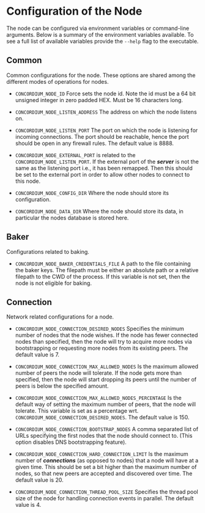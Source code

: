 # Configuration of the Node

The node can be configured via environment variables or command-line arguments. 
Below is a summary of the environment variables available. To see a full list of available variables provide the
`--help` flag to the executable. 

## Common
Common configurations for the node. These options are shared among the different modes of operations for nodes. 

- `CONCORDIUM_NODE_ID` Force sets the node id. 
Note the id must be a 64 bit unsigned integer in zero padded HEX. Must be 16 characters long.

- `CONCORDIUM_NODE_LISTEN_ADDRESS` The address on which the node listens on. 

- `CONCORDIUM_NODE_LISTEN_PORT` The port on which the node is listening for incoming connections. 
The port should be reachable, hence the port should be open in any firewall rules. The default value is 8888.

- `CONCORDIUM_NODE_EXTERNAL_PORT` is related to the `CONCORDIUM_NODE_LISTEN_PORT`. If the external port of the ***server*** is not the same as the listening port i.e., it has been remapped. 
Then this should be set to the external port in order to allow other nodes to connect to this node.

- `CONCORDIUM_NODE_CONFIG_DIR` Where the node should store its configuration.

- `CONCORDIUM_NODE_DATA_DIR` Where the node should store its data, in particular the nodes database is stored here.

## Baker
Configurations related to baking.

- `CONCORDIUM_NODE_BAKER_CREDENTIALS_FILE` A path to the file containing the baker keys. The filepath must be either an absolute path or a relative filepath to the CWD of the process. If this variable is not set, then the node is not eligible for baking. 

## Connection
Network related configurations for a node.

- `CONCORDIUM_NODE_CONNECTION_DESIRED_NODES` Specifies the minimum number of nodes that the node wishes. 
If the node has fewer connected nodes than specified, then the node will try to acquire more nodes via bootstrapping or requesting more nodes from its existing peers. The default value is 7.

- `CONCORDIUM_NODE_CONNECTION_MAX_ALLOWED_NODES` Is the maximum allowed number of peers the node will tolerate. 
If the node gets more than specified, then the node will start dropping its peers until the number of peers is below the specified amount.

- `CONCORDIUM_NODE_CONNECTION_MAX_ALLOWED_NODES_PERCENTAGE` Is the default way of setting the maximum number of peers, that the node will tolerate. 
This variable is set as a percentage wrt. `CONCORDIUM_NODE_CONNECTION_DESIRED_NODES`. The default value is 150.

- `CONCORDIUM_NODE_CONNECTION_BOOTSTRAP_NODES` A comma separated list of URLs specifying the first nodes that the node should connect to. (This option disables DNS bootstrapping feature).

- `CONCORDIUM_NODE_CONNECTION_HARD_CONNECTION_LIMIT` Is the maximum number of ***connections*** (as opposed to nodes) that a node will have at a given time. 
This should be set a bit higher than the maximum number of nodes, so that new peers are accepted and discovered over time. The default value is 20. 

- `CONCORDIUM_NODE_CONNECTION_THREAD_POOL_SIZE` Specifies the thread pool size of the node for handling connection events in parallel. The default value is 4. 
